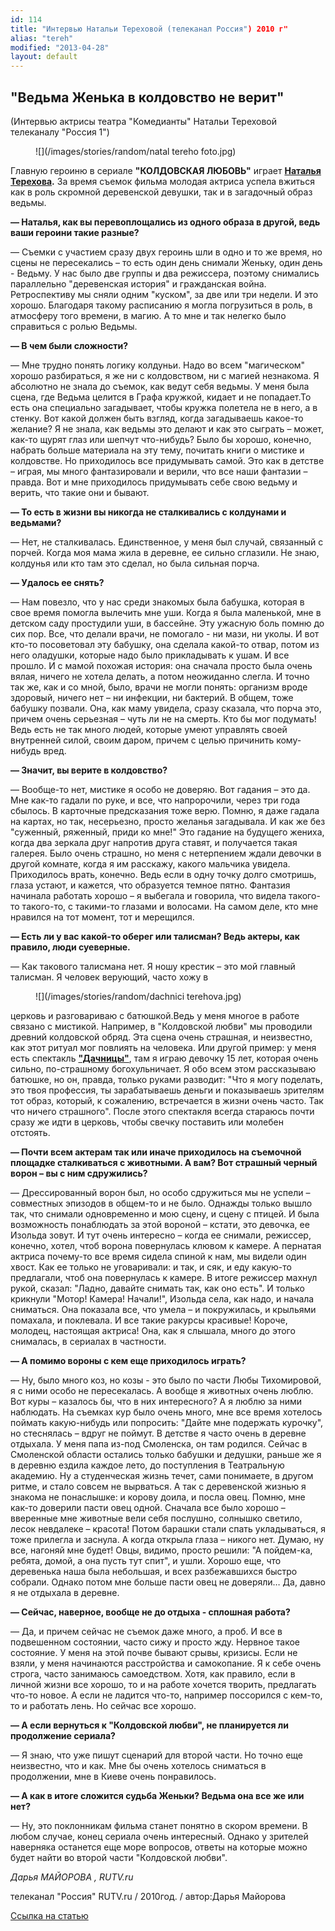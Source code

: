 ```yaml
---
id: 114
title: "Интервью Натальи Тереховой (телеканал Россия") 2010 г"
alias: "tereh"
modified: "2013-04-28"
layout: default
---
```


## "Ведьма Женька в колдовство не верит"

(Интервью актрисы театра "Комедианты" Натальи Тереховой телеканалу "Россия 1")

<figure>
![](/images/stories/random/natal tereho foto.jpg)
</figure>

Главную героиню в сериале **"КОЛДОВСКАЯ ЛЮБОВЬ"** играет **[Наталья Терехова](56-natasha-terehova.html).** За время съемок фильма молодая актриса успела вжиться как в роль скромной деревенской девушки, так и в загадочный образ ведьмы.

**— Наталья, как вы перевоплощались из одного образа в другой, ведь ваши героини такие разные?**

— Съемки с участием сразу двух героинь шли в одно и то же время, но сцены не пересекались – то есть один день снимали Женьку, один день - Ведьму. У нас было две группы и два режиссера, поэтому снимались параллельно "деревенская история" и гражданская война. Ретроспективу мы сняли одним "куском", за две или три недели. И это хорошо. Благодаря такому расписанию я могла погрузиться в роль, в атмосферу того времени, в магию. А то мне и так нелегко было справиться с ролью Ведьмы.

**— В чем были сложности?**

— Мне трудно понять логику колдуньи. Надо во всем "магическом" хорошо разбираться, я же ни с колдовством, ни с магией незнакома. Я абсолютно не знала до съемок, как ведут себя ведьмы. У меня была сцена, где Ведьма целится в Графа кружкой, кидает и не попадает.То есть она специально загадывает, чтобы кружка полетела не в него, а в стенку. Вот какой должен быть взгляд, когда загадываешь какое-то желание? Я не знала, как ведьмы это делают и как это сыграть – может, как-то щурят глаз или шепчут что-нибудь? Было бы хорошо, конечно, набрать больше материала на эту тему, почитать книги о мистике и колдовстве. Но приходилось все придумывать самой. Это как в детстве – играя, мы много фантазировали и верили, что все наши фантазии – правда. Вот и мне приходилось придумывать себе свою ведьму и верить, что такие они и бывают.

**— То есть в жизни вы никогда не сталкивались с колдунами и ведьмами?**

— Нет, не сталкивалась. Единственное, у меня был случай, связанный с порчей. Когда моя мама жила в деревне, ее сильно сглазили. Не знаю, колдунья или кто там это сделал, но была сильная порча.

**— Удалось ее снять?**

— Нам повезло, что у нас среди знакомых была бабушка, которая в свое время помогла вылечить мне уши. Когда я была маленькой, мне в детском саду простудили уши, в бассейне. Эту ужасную боль помню до сих пор. Все, что делали врачи, не помогало - ни мази, ни уколы. И вот кто-то посоветовал эту бабушку, она сделала какой-то отвар, потом из него оладушки, которые надо было прикладывать к ушам. И все прошло. И с мамой похожая история: она сначала просто была очень вялая, ничего не хотела делать, а потом неожиданно слегла. И точно так же, как и со мной, было, врачи не могли понять: организм вроде здоровый, ничего нет – ни инфекции, ни бактерий. В общем, тоже бабушку позвали. Она, как маму увидела, сразу сказала, что порча это, причем очень серьезная – чуть ли не на смерть. Кто бы мог подумать! Ведь есть не так много людей, которые умеют управлять своей внутренней силой, своим даром, причем с целью причинить кому-нибудь вред.

**— Значит, вы верите в колдовство?**

— Вообще-то нет, мистике я особо не доверяю. Вот гадания – это да. Мне как-то гадали по руке, и все, что напророчили, через три года сбылось. В карточные предсказания тоже верю. Помню, я даже гадала на картах, но так, несерьезно, просто желанья загадывала. И как же без "суженный, ряженный, приди ко мне!" Это гадание на будущего жениха, когда два зеркала друг напротив друга ставят, и получается такая галерея. Было очень страшно, но меня с нетерпением ждали девочки в другой комнате, когда я им расскажу, какого мальчика увидела. Приходилось врать, конечно. Ведь если в одну точку долго смотришь, глаза устают, и кажется, что образуется темное пятно. Фантазия начинала работать хорошо – я выбегала и говорила, что видела такого-то такого-то, с такими-то глазами и волосами. На самом деле, кто мне нравился на тот момент, тот и мерещился.

**— Есть ли у вас какой-то оберег или талисман? Ведь актеры, как правило, люди суеверные.**

— Как такового талисмана нет. Я ношу крестик – это мой главный талисман. Я человек верующий, часто хожу в

<figure>
![](/images/stories/random/dachnici terehova.jpg)
</figure>

церковь и разговариваю с батюшкой.Ведь у меня многое в работе связано с мистикой. Например, в "Колдовской любви" мы проводили древний колдовской обряд. Эта сцена очень страшная, и неизвестно, как этот ритуал мог повлиять на человека. Или другой пример: у меня есть спектакль [**"Дачницы"**](43-dachnici.html), там я играю девочку 15 лет, которая очень сильно, по-страшному богохульничает. Я обо всем этом рассказываю батюшке, но он, правда, только руками разводит: "Что я могу поделать, это твоя профессия, ты зарабатываешь деньги и показываешь зрителям тот образ, который, к сожалению, встречается в жизни очень часто. Так что ничего страшного". После этого спектакля всегда стараюсь почти сразу же идти в церковь, чтобы свечку поставить или молебен отстоять.

**— Почти всем актерам так или иначе приходилось на съемочной площадке сталкиваться с животными. А вам? Вот страшный черный ворон – вы с ним сдружились?**

— Дрессированный ворон был, но особо сдружиться мы не успели – совместных эпизодов в общем-то и не было. Однажды только вышло так, что снимали одновременно и мою сцену, и сцену с птицей. И была возможность понаблюдать за этой вороной – кстати, это девочка, ее Изольда зовут. И тут очень интересно – когда ее снимали, режиссер, конечно, хотел, чтоб ворона повернулась клювом к камере. А пернатая актриса почему-то все время сидела спиной к нам, мы видели один хвост. Как ее только не уговаривали: и так, и сяк, и еду какую-то предлагали, чтоб она повернулась к камере. В итоге режиссер махнул рукой, сказал: "Ладно, давайте снимать так, как оно есть". И только крикнули "Мотор! Камера! Начали!", Изольда села, как надо, и начала сниматься. Она показала все, что умела – и покружилась, и крыльями помахала, и поклевала. И все такие ракурсы красивые! Короче, молодец, настоящая актриса! Она, как я слышала, много до этого снималась, в сериалах в частности.

**— А помимо вороны с кем еще приходилось играть?**

— Ну, было много коз, но козы - это было по части Любы Тихомировой, я с ними особо не пересекалась. А вообще я животных очень люблю. Вот куры – казалось бы, что в них интересного? А я люблю за ними наблюдать. На съемках кур было очень много, мне все время хотелось поймать какую-нибудь или попросить: "Дайте мне подержать курочку", но стеснялась – вдруг не поймут. В детстве я часто очень в деревне отдыхала. У меня папа из-под Смоленска, он там родился. Сейчас в Смоленской области остались только бабушки и дедушки, раньше же я в деревню ездила каждое лето, до поступления в Театральную академию. Ну а студенческая жизнь течет, сами понимаете, в другом ритме, и стало совсем не вырваться. А так с деревенской жизнью я знакома не понаслышке: и корову доила, и посла овец. Помню, мне как-то доверили пасти овец одной. Сначала все было хорошо – вверенные мне животные вели себя послушно, солнышко светило, лесок невдалеке – красота! Потом барашки стали спать укладываться, я тоже прилегла и заснула. А когда открыла глаза – никого нет. Думаю, ну все, нагоняй мне будет! Овцы, видимо, просто решили: "А пойдем-ка, ребята, домой, а она пусть тут спит", и ушли. Хорошо еще, что деревенька наша была небольшая, и всех разбежавшихся быстро собрали. Однако потом мне больше пасти овец не доверяли… Да, давно я не отдыхала в деревне.

**— Сейчас, наверное, вообще не до отдыха - сплошная работа?**

— Да, и причем сейчас не съемок даже много, а проб. И все в подвешенном состоянии, часто сижу и просто жду. Нервное такое состояние. У меня на этой почве бывают срывы, кризисы. Если не взяли, у меня начинаются расстройства и самокопание. Я к себе очень строга, часто занимаюсь самоедством. Хотя, как правило, если в личной жизни все хорошо, то и на работе хочется творить, предлагать что-то новое. А если не ладится что-то, например поссорился с кем-то, то и работать лень. Но сейчас все хорошо.

**— А если вернуться к "Колдовской любви", не планируется ли продолжение сериала?**

— Я знаю, что уже пишут сценарий для второй части. Но точно еще неизвестно, что и как. Мне бы очень хотелось сниматься в продолжении, мне в Киеве очень понравилось.

**— А как в итоге сложится судьба Женьки? Ведьма она все же или нет?**

— Ну, это поклонникам фильма станет понятно в скором времени. В любом случае, конец сериала очень интересный. Однако у зрителей наверняка останется еще море вопросов, ответы на которые можно будет найти во второй части "Колдовской любви".

_Дарья_ _МАЙОРОВА , RUTV.ru_

телеканал "Россия" RUTV.ru / 2010год. / автор:Дарья Майорова

[Ссылка на статью](http://russia.tv/article/show/article_id/10171/brand_id/16765/type_id/1)

<a href="http://www.rutv.ru/tvpreg_rnews.html?tvpreg_id=119729&type_id=8&mid=10&id=135254&cid=42&d=0"></a>

